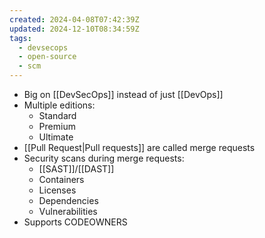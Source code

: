 ```yaml
---
created: 2024-04-08T07:42:39Z
updated: 2024-12-10T08:34:59Z
tags:
  - devsecops
  - open-source
  - scm
---
```

- Big on [[DevSecOps]] instead of just [[DevOps]]
- Multiple editions:
	- Standard
	- Premium
	- Ultimate
- [[Pull Request|Pull requests]] are called merge requests
- Security scans during merge requests:
	- [[SAST]]/[[DAST]]
	- Containers
	- Licenses
	- Dependencies
	- Vulnerabilities
- Supports CODEOWNERS